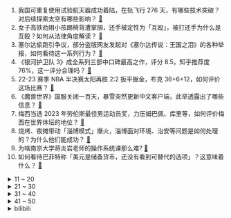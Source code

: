 1. 我国可重复使用试验航天器成功着陆，在轨飞行 276 天，有哪些技术突破？对后续探索太空有哪些影响？ [:link:](https://www.zhihu.com/question/599687192)
2. 女子高铁劝阻小孩踢椅背遭掌掴，还手被定性为「互殴」，被打还手为什么是互殴？如何从法律角度解读？ [:link:](https://www.zhihu.com/question/599681580)
3. 塞尔达偷跑引争议，部分盗版网友发起对《塞尔达传说：王国之泪》的各种举报，如何看待这一系列行为？ [:link:](https://www.zhihu.com/question/599394319)
4. 《银河护卫队 3》成全系列三部中口碑最高之作，评分 8.5，知乎推荐度 76%，这一评分合理吗？ [:link:](https://www.zhihu.com/question/599398802)
5. 22-23 赛季 NBA 半决赛太阳再胜 2:2 扳平掘金，布克 36+6+12，如何评价这场比赛？ [:link:](https://www.zhihu.com/question/599681499)
6. 《魔兽世界》国服关闭一百天，暴雪突然更新中文客户端，此举透露出了哪些信息？ [:link:](https://www.zhihu.com/question/599600475)
7. 梅西当选 2023 年劳伦斯最佳男运动员奖，力压姆巴佩、库里等，如何评价梅西在世界体坛的地位？ [:link:](https://www.zhihu.com/question/599703326)
8. 烧烤、夜摊带动「淄博模式」爆火，淄博面对环境、治安等问题是如何处理的？为什么他们能成功？ [:link:](https://www.zhihu.com/question/599412504)
9. 为啥南京大学蒋炎岩老师的操作系统课那么难? [:link:](https://www.zhihu.com/question/598621331)
10. 如何看待巴菲特称「美元是储备货币，还没有看到可替代的选项」？这意味着什么？ [:link:](https://www.zhihu.com/question/599689513)
<details>
<summary>11 ~ 20</summary>

11. 幼师凭儿歌「挖呀挖呀挖」走红，是偶然还是必然？我们需要怎样的幼儿园老师？ [:link:](https://www.zhihu.com/question/599685959)
12. 2023 KPL 春季赛败者组决赛 北京WB 4:3 佛山 DRG，如何评价这场比赛？ [:link:](https://www.zhihu.com/question/599635776)
13. 为什么苹果手机照片剪裁后还能恢复？ [:link:](https://www.zhihu.com/question/599467504)
14. 柯文哲登记参选 2024 年台湾地区领导人，有哪些信息值得关注？ [:link:](https://www.zhihu.com/question/599700983)
15. 大部分人都是用钻石求婚，黄金戒指适合求婚吗？ [:link:](https://www.zhihu.com/question/598593323)
16. 有哪些角色让你意想不到居然是同一位演员饰演？ [:link:](https://www.zhihu.com/question/385014788)
17. Nintendo Switch还能再战几年？ [:link:](https://www.zhihu.com/question/580193639)
18. 2023赛季F1迈阿密大奖赛，维斯塔潘夺冠，如何评价这场比赛？ [:link:](https://www.zhihu.com/question/599657850)
19. 路边摊解禁对于当代年轻人是否有了新的就业选择？「副业热」兴起路边摊是好的选择吗？ [:link:](https://www.zhihu.com/question/599412623)
20. 22-23 赛季英超曼联客场 0:1 西汉姆联，近四轮仅一胜，本拉赫马破门，如何评价这场比赛？ [:link:](https://www.zhihu.com/question/599658933)
</details>
<details>
<summary>21 ~ 30</summary>

21. 《整容液》等韩国漫画是如何发展起来并受人关注的呢？ [:link:](https://www.zhihu.com/question/36758442)
22. 福建、广东多地现暴雨，江西本轮暴雨已造成 49.7 万人受灾，各地情况如何？需注意哪些安全事项？ [:link:](https://www.zhihu.com/question/599704192)
23. 调查显示 18-35 岁年轻人消费榜单前三是旅游，电脑、手机等数码产品和保健养生，透露出哪些信息？ [:link:](https://www.zhihu.com/question/599163306)
24. 《崩坏：星穹轨道》中开拓者（玩家）到底是什么？ [:link:](https://www.zhihu.com/question/598585863)
25. 语言中是否应该存在类似于数学中的公理的“基本词汇”？ [:link:](https://www.zhihu.com/question/593214945)
26. 为什么《情满四合院》被戏称为《禽满四合院》? [:link:](https://www.zhihu.com/question/492354433)
27. 如何活的不那么平庸？ [:link:](https://www.zhihu.com/question/599596020)
28. 如果把自己带入《长月烬明》中的叶冰裳，你会比她更「疯」吗？ [:link:](https://www.zhihu.com/question/595522985)
29. 是否可以断定「外星人不可能长得像人」？ [:link:](https://www.zhihu.com/question/599567290)
30. NAS 和云盘有什么区别？家用 NAS 系统该如何搭建？ [:link:](https://www.zhihu.com/question/597723959)
</details>
<details>
<summary>31 ~ 40</summary>

31. 什么是说课，怎么说课，能举个例子吗？ [:link:](https://www.zhihu.com/question/37900172)
32. 预算5000，2023 年 618 是买游戏本好还是配台式机好？ [:link:](https://www.zhihu.com/question/597410073)
33. 5月8日NBA76人116:115险胜凯尔特人，哈登42+8+9，如何评价这场比赛？ [:link:](https://www.zhihu.com/question/599675390)
34. 从「一刀切」到适度松绑，路边摊解禁需要注意哪些问题？怎样的「度」和方式最合适？ [:link:](https://www.zhihu.com/question/599412413)
35. 当折叠屏手机越来越火，你会买折叠屏手机吗？ [:link:](https://www.zhihu.com/question/598316918)
36. 听歌时是喜欢有线耳机还是蓝牙耳机呢？ [:link:](https://www.zhihu.com/question/598395421)
37. 如何看待华为将于 5 月 18 日举办发布会？你对华为 MatePad 新系列有哪些期待？ [:link:](https://www.zhihu.com/question/599692817)
38. 如何评价《崩坏 星穹铁道》千星纪游PV《仙舟通鉴·帝弓七天将》？ [:link:](https://www.zhihu.com/question/599594949)
39. 对于即将进入职场的大学生，有哪些轻薄本值得推荐？ [:link:](https://www.zhihu.com/question/597452261)
40. 上班后有必要工作和生活手机分开带两部手机吗？ [:link:](https://www.zhihu.com/question/597459973)
</details>
<details>
<summary>41 ~ 50</summary>

41. 徕卡M9系的相机的像素，只有1800万，这在2023年还够用吗？ [:link:](https://www.zhihu.com/question/598417104)
42. 买耳机是买蓝牙耳机好，还是买带线耳机好？ [:link:](https://www.zhihu.com/question/597901958)
43. 为什么我们无论在什么场合都离不开手机？ [:link:](https://www.zhihu.com/question/598007997)
44. 23 年 618 想买台 CCD 相机或者微单，有什么可推荐的吗？ [:link:](https://www.zhihu.com/question/597095876)
45. 2023年后，AI 还有什么研究方向有前景？ [:link:](https://www.zhihu.com/question/591140366)
46. 都说底盘一体化强，究竟强在哪里？ [:link:](https://www.zhihu.com/question/598596583)
47. 骨传导耳机真的不损伤听力吗？哪些人群适合购买骨传导耳机？ [:link:](https://www.zhihu.com/question/597723931)
48. 大家对于自己被领养后，亲生父母想找到自己怎么看？ [:link:](https://www.zhihu.com/question/588668862)
49. 人可以平庸的活着吗？如果找不到生命的意义，要怎么活下去？ [:link:](https://www.zhihu.com/question/599641562)
50. 情侣在巴厘岛酒店身亡，警方排除第三人盗窃行凶可能，女性死者胃部有大量液体，如何解读？哪些细节值得关注？ [:link:](https://www.zhihu.com/question/599547170)
</details><details>
<summary>bilibili</summary>

1. 电鸡小子 [:link:](//www.bilibili.com/video/BV1ia4y1G7VW)
2. 打造猫德学院娱乐休闲中心，让小猫咪们德智体美劳全面发展 [:link:](//www.bilibili.com/video/BV13o4y1A7Jp)
3. 每秒176.65转！许昕VS高速机摄影机，谁会更胜一筹？ [:link:](//www.bilibili.com/video/BV1es4y137vg)
4. 《崩坏：星穹铁道》千星纪游PV：「仙舟通鉴•帝弓七天将」 [:link:](//www.bilibili.com/video/BV19o4y1x7tX)
5. “这短短2分钟，承载的是我们最美好的童年。” [:link:](//www.bilibili.com/video/BV1FV4y1C7Q2)
6. 这居然是39年前的电影，至今还保持着国产战争电影最高分的成绩 [:link:](//www.bilibili.com/video/BV1JM4y1b7k2)
7. 【原神/星穹铁道|填翻】世界上另一个我！ [:link:](//www.bilibili.com/video/BV1Km4y1y71s)
8. 沾沾喜气！办婚礼一点也不后悔！！！ [:link:](//www.bilibili.com/video/BV1Th411j7Vs)
9. 手机炸弹（简易版） [:link:](//www.bilibili.com/video/BV1Zo4y1w7Wq)
10. 碳水特种兵！在陕西一天干3顿面，是种怎样的体验？饮 食 男 女【01】 [:link:](//www.bilibili.com/video/BV1H24y1T7rX)
<details>
<summary>11 ~ 20</summary>

11. “万一赢了呢？” [:link:](//www.bilibili.com/video/BV1p24y1T7nz)
12. 新 概 念 火 鸡 面 [:link:](//www.bilibili.com/video/BV11M411g7fD)
13. 这是一场巴黎塞纳河畔的浪漫邂逅？ [:link:](//www.bilibili.com/video/BV1ea4y1G73a)
14. 【MARiA】乘风2023初舞台！《极乐净土》，虽迟但到！ [:link:](//www.bilibili.com/video/BV1HM4y1b79Z)
15. 我不会上错车了吧【水无月菌】 [:link:](//www.bilibili.com/video/BV1so4y1x7gc)
16. 泪目！这就是双向奔赴吧！喝了快30年可口可乐总算被邀请去工厂参观了！【带你探工厂ep01- 江苏太古可口可乐】 [:link:](//www.bilibili.com/video/BV1HL41187uT)
17. 什么才叫真正的歇好了 [:link:](//www.bilibili.com/video/BV1oP41127r3)
18. 成功学vs“武术大师” [:link:](//www.bilibili.com/video/BV1VP41117aM)
19. 第一次带爸妈在美国，吃中国人全都不吃的，美式中餐！ ！ [:link:](//www.bilibili.com/video/BV1Ls4y137Hq)
20. SEVENTEEN 'F*ck My Life' Official MV [:link:](//www.bilibili.com/video/BV1tP41117mv)
</details>
<details>
<summary>21 ~ 30</summary>

21. 课 堂 请 勿 对 对 子【泰裤辣专场】！！！ [:link:](//www.bilibili.com/video/BV1eo4y1x7KN)
22. 没一个怕死的 [:link:](//www.bilibili.com/video/BV1MX4y127MR)
23. 耽误你们几秒陪我过个18岁生日 [:link:](//www.bilibili.com/video/BV1HM4y1h7rQ)
24. 男人减速带之游戏武器现实版 [:link:](//www.bilibili.com/video/BV1zo4y1x7Gk)
25. 真.神仙打架：无限火力发育5小时！谁才是最强后期英雄！！ [:link:](//www.bilibili.com/video/BV1nT411b7TE)
26. 东北街头71岁大爷国家二级厨师小摊，梅菜扣肉做了55年，一碗肉一斤！ [:link:](//www.bilibili.com/video/BV1sk4y1E722)
27. 第一次指导别人做手工，竟然做出如此炫酷的唢呐！ [:link:](//www.bilibili.com/video/BV1pX4y127TE)
28. 救一只掉进管道直径10公分左右的小狗，没想到那么难，最后… [:link:](//www.bilibili.com/video/BV12z4y1h7aR)
29. 给内娱一点小小的二次元震撼！！！ [:link:](//www.bilibili.com/video/BV1Ka4y1V7BL)
30. 星穹英文版到底！多少细节？ 剧情，重大转折！星神彩蛋。 [:link:](//www.bilibili.com/video/BV1ec411N762)
</details>
<details>
<summary>31 ~ 40</summary>

31. 史瓦罗：帮帮我 克拉拉！这里好多人！? [:link:](//www.bilibili.com/video/BV1PP41117xB)
32. 【老番茄】我求婚啦！！ [:link:](//www.bilibili.com/video/BV12h4y1n7tt)
33. [十八站联合中字]230505 十五夜2 SEVENTEEN 篇 EP1 [:link:](//www.bilibili.com/video/BV1x24y1T7c3)
34. 【私藏馆】朴树《平凡之路》经典神作！我曾经跨过山和大海 [:link:](//www.bilibili.com/video/BV1bo4y1A7S9)
35. 比亚迪：我来组成头部！ [:link:](//www.bilibili.com/video/BV1ph4y1J78u)
36. 挑战现场连线up主，把东西卖给他们！能成功吗？ [:link:](//www.bilibili.com/video/BV1K14y1f7RZ)
37. 【TF家族】《一起去做的N件事》第二十二件事：一起来吃喝玩乐吧！ [:link:](//www.bilibili.com/video/BV1gz4y1a79n)
38. 豆瓣9.5，《漫长的季节》到底藏了多少细节？万字深扒第一期 [:link:](//www.bilibili.com/video/BV1Uz4y1h7Vz)
39. 热知识:双子的攻击是互补的 [:link:](//www.bilibili.com/video/BV1wP41117DW)
40. 《原神》盛典与慧业活动过场动画-「荣冕」 [:link:](//www.bilibili.com/video/BV1oP411y7wZ)
</details>
<details>
<summary>41 ~ 50</summary>

41. 你们岛上的吸血鬼似乎不怎么扛揍 [:link:](//www.bilibili.com/video/BV1po4y1x7c9)
42. 球2前100分钟埋藏了多少细节？《流浪地球2》全片解析05 [:link:](//www.bilibili.com/video/BV1Xm4y1C7tD)
43. 谁 敢 来 喝 炊 事 员 的 奶 茶！！！ [:link:](//www.bilibili.com/video/BV12L411a7Bo)
44. 当我学会时间魔法 [:link:](//www.bilibili.com/video/BV16h411V7RL)
45. 谈判、混改、八战七败，中国钢铁产业黑暗往事 [:link:](//www.bilibili.com/video/BV16X4y127gP)
46. 骑行新疆，国道变高速无法通行被困小镇，只能废弃房等待 [:link:](//www.bilibili.com/video/BV1Qc411T7E9)
47. 体验极限12小时刷蚌埠！龙虾确实爽！看完你们能蚌埠住吗？ [:link:](//www.bilibili.com/video/BV17P411m7Te)
48. 我妈是个老甲方（3） [:link:](//www.bilibili.com/video/BV1Bc411N7jy)
49. 谭sir这段纯爱采访，我可以看一天！ [:link:](//www.bilibili.com/video/BV1Ah4y1J7An)
50. 【基萨利斯JISARIZ】第一话 穿越森林的奔跑 【官方熟肉】 [:link:](//www.bilibili.com/video/BV1BM4y1b7Q2)
</details>
<details>
<summary>51 ~ 60</summary>

51. 当代课教师是亚洲人【Steven He】 [:link:](//www.bilibili.com/video/BV15M4y1b7zQ)
52. 我用粉丝的愿望写了一首歌！ [:link:](//www.bilibili.com/video/BV1LV4y1C7Pt)
53. 上厕所拿手机不拿纸小伙到底有什么办法？ [:link:](//www.bilibili.com/video/BV1wP41117Eb)
54. 《荒野大镖客》美剧版 | 第一季 | 10集全 | 中英双字 | 4K | 21:9 [:link:](//www.bilibili.com/video/BV1gm4y1C7YH)
55. 是谁的DNA动了! 极 乐 净 土❤️竖屏【咬人猫】 [:link:](//www.bilibili.com/video/BV1HP411179h)
56. 果然没有对比就没有伤害！ [:link:](//www.bilibili.com/video/BV1mz4y1h7vM)
57. 【奥迪双钻小果战宝改造过程分享】耗时近四个月!完美还原小果战宝，甚至还能合体!果宝机甲!!!归位!!! [:link:](//www.bilibili.com/video/BV1GV4y1C7m6)
58. 嗯，CP29卓娅cos来了～ [:link:](//www.bilibili.com/video/BV1Dh4y1J7ZF)
59. 当我第一次出国 [:link:](//www.bilibili.com/video/BV1Ps4y1976V)
60. 在父亲最需要他们的时候，他们选择放弃 [:link:](//www.bilibili.com/video/BV1CV4y1k7wP)
</details>
<details>
<summary>61 ~ 70</summary>

61. 带欣小萌走出社恐！！！ [:link:](//www.bilibili.com/video/BV1zo4y1A79x)
62. 逐招拆解，硬核解析，甄子丹吴京巅峰巷战！ [:link:](//www.bilibili.com/video/BV1Kc411M7Zj)
63. 【STN快报Lite】现在厂商优化太烂了，我的1060都带不动了 [:link:](//www.bilibili.com/video/BV1uh411j7MQ)
64. 【白西瓜】COS｜努力成为喜欢的角色第24天之史尔特尔 [:link:](//www.bilibili.com/video/BV1k24y1T7e3)
65. 【warma】这里的陌生人都热情过头了啊啊啊！ [:link:](//www.bilibili.com/video/BV12z4y1h72d)
66. 【CP29】前方高能来袭 [:link:](//www.bilibili.com/video/BV1QM411g7aV)
67. 日 式 屑 人 一 览 [:link:](//www.bilibili.com/video/BV1WL41187et)
68. 家里出道的第一天！希望得到大家的鼓励... [:link:](//www.bilibili.com/video/BV1ro4y1w7Vs)
69. 被乱七八糟的纸片尺寸反复伤害的小食量吃谷人终于有救了 [:link:](//www.bilibili.com/video/BV19M411g7YZ)
70. 由于淄博生意火爆，游客开始在淄博打工… [:link:](//www.bilibili.com/video/BV1fg4y1V7De)
</details>
<details>
<summary>71 ~ 80</summary>

71. 手搓转子发动机！我为老婆造汽油吸尘器 [:link:](//www.bilibili.com/video/BV1fa4y1G76e)
72. 大一男生在公交车上勇敢演讲：“我想克服口吃的毛病，未来想做一名法官。” [:link:](//www.bilibili.com/video/BV15o4y1c7XA)
73. “可是雪啊，飘进老爹的店” [:link:](//www.bilibili.com/video/BV1oc411T73U)
74. 鹰眼找到了强项！ [:link:](//www.bilibili.com/video/BV11M411g7tY)
75. 《银河护卫队3》终于不是答辩了，但似乎没什么用？ [:link:](//www.bilibili.com/video/BV1Vh411j7yW)
76. 【SVT_ZER·0】出差十五夜 SEVENTEEN篇 EP1 #1 零站中字 [:link:](//www.bilibili.com/video/BV11V4y1k7hR)
77. 铱：6万多一个的小坩埚，金属耐酸之神，掉进下水道的彩虹 [:link:](//www.bilibili.com/video/BV1us4y197JZ)
78. 30天，万字总结，一个up主的脱困自白【全程干货】 [:link:](//www.bilibili.com/video/BV1Nz4y1a7vd)
79. 华农兄弟：回复粉丝经常问的问题，顺便给狗子修剪一下 [:link:](//www.bilibili.com/video/BV1NP4111748)
80. 挑战在cp29和一百位coser比心！ [:link:](//www.bilibili.com/video/BV19T411b7nE)
</details>
<details>
<summary>81 ~ 90</summary>

81. 高低不能让这瑶骑我头上 [:link:](//www.bilibili.com/video/BV1DP411y7RS)
82. 为什么现在再也没人提“百慕大三角”了？ [:link:](//www.bilibili.com/video/BV16z4y1h7gh)
83. 五四高燃歌曲《破晓》 [:link:](//www.bilibili.com/video/BV1es4y1w7TV)
84. 《 鸡 哥 天 下 第 一 》 [:link:](//www.bilibili.com/video/BV1am4y1175K)
85. 突围「地狱难度」：从小听不见声音的她，靠读唇语，考上清华博士 [:link:](//www.bilibili.com/video/BV1YM4y1b7T1)
86. 宇智波汤姆：你也来和我起舞吧！ [:link:](//www.bilibili.com/video/BV1Ro4y1x7F2)
87. 不就是喝咖啡么 [:link:](//www.bilibili.com/video/BV1t24y1T7Fx)
88. 上学真痛苦死我了，毕业才想明白问题在哪。 [:link:](//www.bilibili.com/video/BV1vs4y137Ya)
89. 经济独立后给家人花钱是一件多幸福的事呀 [:link:](//www.bilibili.com/video/BV1kT411b7CK)
90. 我要向全世界安利！我妈做的！鸡汁柠檬手撕鸡！！！ [:link:](//www.bilibili.com/video/BV12o4y1x7VY)
</details>
<details>
<summary>91 ~ 100</summary>

91. rookie：卧槽 稻草 ！ [:link:](//www.bilibili.com/video/BV1uM4y1b7RP)
92. 成年人的崩溃 往往只在一瞬间（课代表） [:link:](//www.bilibili.com/video/BV1Hh4y1J7Hk)
93. 踏遍千山万水也要找到你 [:link:](//www.bilibili.com/video/BV1DV4y1k7ww)
94. 这首“野火”神曲，我还能再听亿遍！！！ [:link:](//www.bilibili.com/video/BV1ZX4y117Dx)
95. 崩坏-星穹铁道  又一款成功做出减法的优秀游戏 [:link:](//www.bilibili.com/video/BV1om4y1C7PX)
96. 【基德】日本航天开年大寄！！！怎么会这样 [:link:](//www.bilibili.com/video/BV1cV4y1C7Mh)
97. 同学有些事情 你做不到可能是上天在保护你 [:link:](//www.bilibili.com/video/BV1LM4y1h78U)
98. 克里斯蒂亚娜仿妆！下辈子我还想长这样 [:link:](//www.bilibili.com/video/BV13P41117mZ)
99. 网红大长腿街头尬舞，路人视角翻车遭全网嘲笑，成就年度笑点！ [:link:](//www.bilibili.com/video/BV1eT411b7pd)
100. 看封面不知道在干嘛2 [:link:](//www.bilibili.com/video/BV1ZM411g7nj)
</details></details>